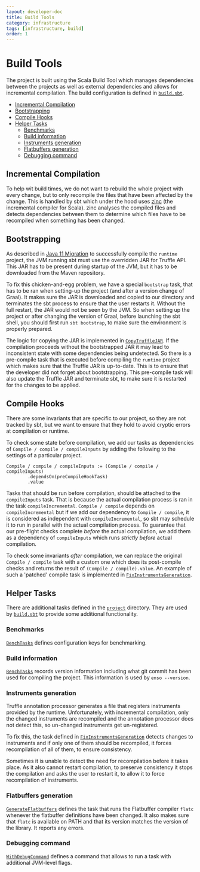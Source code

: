 ```yaml
---
layout: developer-doc
title: Build Tools
category: infrastructure
tags: [infrastructure, build]
order: 1
---
```


# Build Tools
The project is built using the Scala Build Tool which manages dependencies
between the projects as well as external dependencies and allows for incremental
compilation. The build configuration is defined in
[`build.sbt`](../../build.sbt).

<!-- MarkdownTOC levels="2,3" autolink="true" -->

- [Incremental Compilation](#incremental-compilation)
- [Bootstrapping](#bootstrapping)
- [Compile Hooks](#compile-hooks)
- [Helper Tasks](#helper-tasks)
  - [Benchmarks](#benchmarks)
  - [Build information](#build-information)
  - [Instruments generation](#instruments-generation)
  - [Flatbuffers generation](#flatbuffers-generation)
  - [Debugging command](#debugging-command)

<!-- /MarkdownTOC -->

## Incremental Compilation
To help wit build times, we do not want to rebuild the whole project with every
change, but to only recompile the files that have been affected by the change.
This is handled by sbt which under the hood uses
[zinc](https://github.com/sbt/zinc) (the incremental compiler for Scala). zinc
analyses the compiled files and detects dependencies between them to determine
which files have to be recompiled when something has been changed.

## Bootstrapping
As described in [Java 11 Migration](./java-11.md#illegalaccesserror) to
successfully compile the `runtime` project, the JVM running sbt must use the
overridden JAR for Truffle API. This JAR has to be present during startup of the
JVM, but it has to be downloaded from the Maven repository.

To fix this chicken-and-egg problem, we have a special `bootstrap` task, that
has to be ran when setting-up the project (and after a version change of Graal).
It makes sure the JAR is downloaded and copied to our directory and terminates
the sbt process to ensure that the user restarts it. Without the full restart,
the JAR would not be seen by the JVM. So when setting up the project or after
changing the version of Graal, before launching the sbt shell, you should first
run `sbt bootstrap`, to make sure the environment is properly prepared.

The logic for copying the JAR is implemented in
[`CopyTruffleJAR`](../../project/CopyTruffleJAR.scala). If the compilation
proceeds without the bootstrapped JAR it may lead to inconsistent state with
some dependencies being undetected. So there is a pre-compile task that is
executed before compiling the `runtime` project which makes sure that the
Truffle JAR is up-to-date. This is to ensure that the developer did not forget
about bootstrapping. This pre-compile task will also update the Truffle JAR and
terminate sbt, to make sure it is restarted for the changes to be applied.

## Compile Hooks
There are some invariants that are specific to our project, so they are not
tracked by sbt, but we want to ensure that they hold to avoid cryptic errors at
compilation or runtime.

To check some state before compilation, we add our tasks as dependencies of
`Compile / compile / compileInputs` by adding the following to the settings of a
particular project.

```
Compile / compile / compileInputs := (Compile / compile / compileInputs)
        .dependsOn(preCompileHookTask)
        .value
```

Tasks that should be run before compilation, should be attached to the
`compileInputs` task. That is because the actual compilation process is ran in
the task `compileIncremental`. `Compile / compile` depends on
`compileIncremental` but if we add our dependency to `Compile / compile`, it is
considered as independent with `compileIncremental`, so sbt may schedule it to
run in parallel with the actual compilation process. To guarantee that our
pre-flight checks complete *before* the actual compilation, we add them as a
dependency of `compileInputs` which runs *strictly before* actual compilation.

To check some invariants *after* compilation, we can replace the original
`Compile / compile` task with a custom one which does its post-compile checks
and returns the result of `(Compile / compile).value`. An example of such a
'patched' compile task is implemented in
[`FixInstrumentsGeneration`](../../project/FixInstrumentsGeneration.scala).

## Helper Tasks
There are additional tasks defined in the [`project`](../../project) directory.
They are used by [`build.sbt`](../../build.sbt) to provide some additional
functionality.

### Benchmarks
[`BenchTasks`](../../project/BenchTasks.scala) defines configuration keys for
benchmarking.

### Build information
[`BenchTasks`](../../project/BuildInfo.scala) records version information
including what git commit has been used for compiling the project. This
information is used by `enso --version`.

### Instruments generation
Truffle annotation processor generates a file that registers instruments
provided by the runtime. Unfortunately, with incremental compilation, only the
changed instruments are recompiled and the annotation processor does not detect
this, so un-changed instruments get un-registered.

To fix this, the task defined in
[`FixInstrumentsGeneration`](../../project/FixInstrumentsGeneration.scala)
detects changes to instruments and if only one of them should be recompiled, it
forces recompilation of all of them, to ensure consistency.

Sometimes it is unable to detect the need for recompilation before it takes
place. As it also cannot restart compilation, to preserve consistency it stops
the compilation and asks the user to restart it, to allow it to force
recompilation of instruments.

### Flatbuffers generation
[`GenerateFlatbuffers`](../../project/GenerateFlatbuffers.scala) defines the
task that runs the Flatbuffer compiler `flatc` whenever the flatbuffer
definitions have been changed. It also makes sure that `flatc` is available on
PATH and that its version matches the version of the library. It reports any
errors.

### Debugging command
[`WithDebugCommand`](../../project/WithDebugCommand.scala) defines a command
that allows to run a task with additional JVM-level flags.